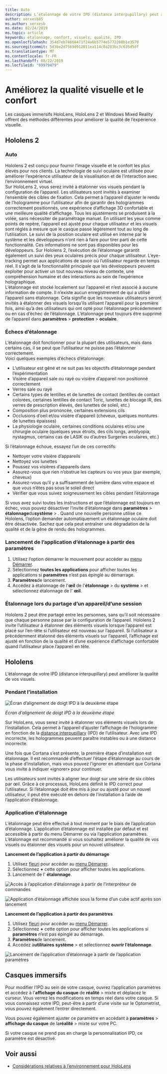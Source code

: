 ```yaml
---
title: Auto
description: L’étalonnage de votre IPD (distance interpupillary) peut améliorer la qualité de vos visuels. Les casques immersifs HoloLens et Windows Mixed Reality offrent des moyens de personnaliser la IPD.
author: xerxesb85
ms.author: xerxesb
ms.date: 02/24/2019
ms.topic: article
keywords: étalonnage, confort, visuels, qualité, IPD
ms.openlocfilehash: 354d7eb74666471f24a6b5774e5772260b1e3570
ms.sourcegitcommit: 5d3be2d7569d912011ea114c0a283bc3c635d5df
ms.translationtype: MT
ms.contentlocale: fr-FR
ms.lasthandoff: 08/22/2019
ms.locfileid: "69979479"
---
```

# <a name="improve-visual-quality-and-comfort"></a>Améliorez la qualité visuelle et le confort
Les casques immersifs HoloLens, HoloLens 2 et Windows Mixed Reality offrent des méthodes différentes pour améliorer la qualité de l’expérience visuelle. 

## <a name="hololens-2"></a>Hololens 2

### <a name="calibration"></a>Auto

Hololens 2 est conçu pour fournir l’image visuelle et le confort les plus élevés pour nos clients. La technologie de suivi oculaire est utilisée pour améliorer l’expérience utilisateur de la visualisation et de l’interaction avec l’environnement virtuel.  
Sur HoloLens 2, vous serez invité à étalonner vos visuels pendant la configuration de l’appareil. Les utilisateurs sont invités à examiner l’ensemble des cibles de fixation. Cela permet à l’appareil d’ajuster le rendu de l’hologramme pour l’utilisateur afin de garantir des hologrammes correctement positionnés, une expérience d’affichage 3D confortable et une meilleure qualité d’affichage. Tous les ajustements se produisent à la volée, sans nécessiter de paramétrage manuel. En utilisant les yeux comme points de repère, l’appareil est ajusté pour chaque utilisateur et les visuels sont réglés à mesure que le casque passe légèrement tout au long de l’utilisation. Le suivi de la position oculaire est utilisé en interne par le système et les développeurs n’ont rien à faire pour tirer parti de cette fonctionnalité. Ces informations ne sont pas disponibles pour les développeurs. Sur Hololens 2, l’exécution de l’étalonnage garantit également un suivi des yeux oculaires précis pour chaque utilisateur. L’eye-tracking permet aux applications de savoir où l’utilisateur regarde en temps réel. Il s’agit de la fonctionnalité principale que les développeurs peuvent exploiter pour activer un tout nouveau niveau de contexte, une compréhension humaine et des interactions au sein de l’expérience holographique.  
L’étalonnage est stocké localement sur l’appareil et n’est associé à aucune information de compte. Il n’existe aucun enregistrement de qui a utilisé l’appareil sans étalonnage. Cela signifie que les nouveaux utilisateurs seront invités à étalonner des visuels lorsqu’ils utilisent l’appareil pour la première fois, ainsi qu’à des utilisateurs qui ont opté pour l’étalonnage précédemment ou en cas d’échec de l’étalonnage. L’étalonnage peut toujours être supprimé de l’appareil dans **paramètres** > **protection** > **oculaire**. 

### <a name="calibration-failures"></a>Échecs d’étalonnage

L’étalonnage doit fonctionner pour la plupart des utilisateurs, mais dans certains cas, il se peut que l’utilisateur ne puisse pas l’étalonner correctement.  
Voici quelques exemples d’échecs d’étalonnage:
- L’utilisateur est gêné et ne suit pas les objectifs d’étalonnage pendant l’expérimentation
- Visière d’appareil sale ou rayé ou visière d’appareil non positionné correctement 
- Verres sale ou rayé
- Certains types de lentilles et de lunettes de contact (lentilles de contact colorées, certaines lentilles de contact Toric, lunettes de blocage IR, des verres de prescription élevés, des lunettes de soleil, etc.)
- Composition plus prononcée, certaines extensions cils
- Occlusions d’oeil et/ou visière d’appareil (cheveux, quelques montures de lunettes épaisses)
- La physiologie oculaire, certaines conditions oculaires et/ou une chirurgie oculaire (quelques yeux étroits, des cils longs, amblyopia, nystagmus, certains cas de LASIK ou d’autres Surgeries oculaires, etc.)

Si l’étalonnage échoue, essayez l’un de ces correctifs: 
- Nettoyer votre visière d’appareils
- Nettoyez vos lunettes
- Poussez vos visières d’appareils dans
- Assurez-vous que rien n’obstrue les capteurs ou vos yeux (par exemple, cheveux) 
- Assurez-vous qu’il y a suffisamment de lumière dans votre espace et que vous n’êtes pas sous le soleil direct
- Vérifier que vous suivez soigneusement les cibles pendant l’étalonnage

Si vous avez suivi toutes les instructions et que l’étalonnage est toujours en échec, vous pouvez désactiver l’invite d’étalonnage dans **paramètres** > **étalonnage**du**système** > . Quand une nouvelle personne utilise ce Hololens, l’option demander automatiquement un étalonnage oculaire doit être désactivée. Sachez que cela peut entraîner une dégradation de la qualité et de la gêne de rendu des hologrammes.

### <a name="launching-the-calibration-app-from-settings"></a>Lancement de l’application d’étalonnage à partir des paramètres
1. Utilisez l’option démarrer le mouvement pour accéder au [menu Démarrer](navigating-the-windows-mixed-reality-home.md#start-menu).
2. Sélectionnez **toutes les applications** pour afficher toutes les applications si **paramètres** n’est pas épinglé au démarrage.
3. **Paramètres**de lancement.
4. Accédez à étalonnage de l'**œil** de l'**étalonnage** > du **système** > et sélectionnez étalonnage de l' **œil**.

### <a name="calibration-when-sharing-a-device--session"></a>Étalonnage lors du partage d’un appareil/d’une session

Hololens 2 peut être partagé entre les personnes, sans qu’il soit nécessaire que chaque personne passe par la configuration de l’appareil. Hololens 2 invite l’utilisateur à étalonner des éléments visuels lorsque l’appareil est placé sur l’en-tête si l’utilisateur est nouveau sur l’appareil. Si l’utilisateur a précédemment étalonné des éléments visuels sur l’appareil, l’affichage est ajusté en fonction de la qualité et d’une expérience d’affichage confortable quand l’utilisateur place l’appareil en tête. 


## <a name="hololens"></a>Hololens

L’étalonnage de votre IPD (distance interpupillary) peut améliorer la qualité de vos visuels.

### <a name="during-setup"></a>Pendant l’installation

![Écran d’alignement de doigt IPD à la deuxième étape](images/ipd-finger-alignment-300px.jpg)<br>

*Écran d’alignement de doigt IPD à la deuxième étape*

Sur HoloLens, vous serez invité à étalonner vos éléments visuels lors de l’installation. Cela permet à l’appareil d’ajuster l’affichage de l’hologramme en fonction de la [distance interpupillary](https://en.wikipedia.org/wiki/Interpupillary_distance) (IPD) de l’utilisateur. Avec une IPD incorrecte, les hologrammes peuvent paraître instables ou à une distance incorrecte.

Une fois que Cortana s’est présente, la première étape d’installation est étalonnage. Il est recommandé d’effectuer l’étape d’étalonnage au cours de la phase d’installation, mais vous pouvez l’ignorer en attendant que Cortana vous invite à indiquer «ignorer» pour continuer.

Les utilisateurs sont invités à aligner leur doigt sur une série de six cibles par œil. Grâce à ce processus, HoloLens définit le IPD correct pour l’utilisateur. Si l’étalonnage doit être mis à jour ou ajusté pour un nouvel utilisateur, il peut être exécuté en dehors de l’installation à l’aide de l’application d’étalonnage.

### <a name="calibration-app"></a>Application d’étalonnage

L’étalonnage peut être effectué à tout moment par le biais de l’application d’étalonnage. L’application d’étalonnage est installée par défaut et est accessible à partir du menu Démarrer ou via l’application paramètres. L’étalonnage est recommandé si vous souhaitez améliorer la qualité de vos visuels ou étalonner des visuels pour un nouvel utilisateur.

**Lancement de l’application à partir du démarrage**
1. Utilisez [fleuri](gestures.md#bloom) pour accéder au [menu Démarrer](navigating-the-windows-mixed-reality-home.md#start-menu).
2. Sélectionnez **+** cette option pour afficher toutes les applications.
3. Lancement de l' **étalonnage**.

![Accès à l’application d’étalonnage à partir de l’interpréteur de commandes](images/calibration-shell.png)

![Application d’étalonnage affichée sous la forme d’un cube actif après son lancement](images/calibration-livecube-200px.png)

**Lancement de l’application à partir des paramètres**
1. Utilisez [fleuri](gestures.md#bloom) pour accéder au [menu Démarrer](navigating-the-windows-mixed-reality-home.md#start-menu).
2. Sélectionnez **+** cette option pour afficher toutes les applications si **paramètres** n’est pas épinglé au démarrage.
3. **Paramètres**de lancement.
4. Accédez à**utilitaires** **système** > et sélectionnez **ouvrir l’étalonnage**.

![Lancement de l’application d’étalonnage à partir de l’application paramètres](images/calibration-settings-500px.jpg)


## <a name="immersive-headsets"></a>Casques immersifs

Pour modifier l’IPD au sein de votre casque, ouvrez l’application paramètres et accédez à l'**affichage du casque** de **réalité** > mixte et déplacez le curseur. Vous verrez les modifications en temps réel dans votre casque. Si vous connaissez votre IPD, peut-être à partir d’une visite sur le Optometrist, vous pouvez également l’entrer directement.

Vous pouvez également ajuster ce paramètre en accédant à **paramètres** > **affichage du casque** de la**réalité** > mixte sur votre PC.

Si votre casque ne prend pas en charge la personnalisation IPD, ce paramètre est désactivé.

## <a name="see-also"></a>Voir aussi
* [Considérations relatives à l’environnement pour HoloLens](environment-considerations-for-hololens.md)
